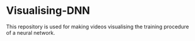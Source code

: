 # Visualising-DNN
This repository is used for making videos visualising the training procedure of a neural network.
